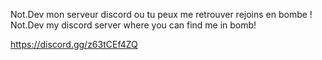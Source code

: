 Not.Dev mon serveur discord ou tu peux me retrouver rejoins en bombe ! 
Not.Dev my discord server where you can find me in bomb!

https://discord.gg/z63tCEf4ZQ
